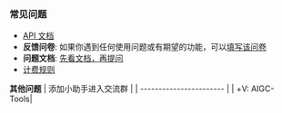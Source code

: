 ### 常见问题

- [API 文档](https://doc.fastgpt.in/docs/development/openapi?pre_pathname=%2Fdrive%2Fhome%2F)
- **反馈问卷**: 如果你遇到任何使用问题或有期望的功能，可以[填写该问卷](https://www.wjx.cn/vm/rLIw1uD.aspx#)
- **问题文档**: [先看文档，再提问](https://kjqvjse66l.feishu.cn/docx/HtrgdT0pkonP4kxGx8qcu6XDnGh)
- [计费规则](https://doc.fastgpt.in/docs/pricing/)

**其他问题**
| 添加小助手进入交流群 |
| ----------------------- |
| +V: AIGC-Tools|
